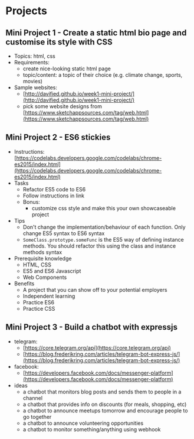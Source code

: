 # Projects

## Mini Project 1 - Create a static html bio page and customise its style with CSS

* Topics: html, css
* Requirements:
  * create nice-looking static html page
  * topic/content: a topic of their choice \(e.g. climate change, sports, movies\)
* Sample websites:
  * [http://davified.github.io/week1-mini-project/](http://davified.github.io/week1-mini-project/)
  * pick some website designs from [https://www.sketchappsources.com/tag/web.html](https://www.sketchappsources.com/tag/web.html)

## Mini Project 2 - ES6 stickies

* Instructions: [https://codelabs.developers.google.com/codelabs/chrome-es2015/index.html](https://codelabs.developers.google.com/codelabs/chrome-es2015/index.html)
* Tasks
  * Refactor ES5 code to ES6
  * Follow instructions in link
  * Bonus:
    * customize css style and make this your own showcaseable project
* Tips
  * Don't change the implementation/behaviour of each function. Only change ES5 syntax to ES6 syntax
  * `SomeClass.prototype.someFunc` is the ES5 way of defining instance methods. You should refactor this using the class and instance methods syntax
* Prerequisite knowledge
  * HTML, CSS
  * ES5 and ES6 Javascript
  * Web Components
* Benefits
  * A project that you can show off to your potential employers
  * Independent learning
  * Practice ES6
  * Practice CSS

## Mini Project 3 - Build a chatbot with expressjs

* telegram:
  * [https://core.telegram.org/api](https://core.telegram.org/api)
  * [https://blog.frederikring.com/articles/telegram-bot-express-js/](https://blog.frederikring.com/articles/telegram-bot-express-js/)
* facebook:
  * [https://developers.facebook.com/docs/messenger-platform](https://developers.facebook.com/docs/messenger-platform)
* ideas
  * a chatbot that monitors blog posts and sends them to people in a channel
  * a chatbot that provides info on discounts \(for meals, shopping, etc\)
  * a chatbot to announce meetups tomorrow and encourage people to go together
  * a chatbot to announce volunteering opportunities
  * a chatbot to monitor something/anything using webhook

